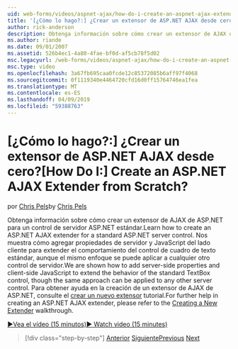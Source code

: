 ```yaml
---
uid: web-forms/videos/aspnet-ajax/how-do-i-create-an-aspnet-ajax-extender-from-scratch
title: '[¿Cómo lo hago?:] ¿Crear un extensor de ASP.NET AJAX desde cero? | Microsoft Docs'
author: rick-anderson
description: Obtenga información sobre cómo crear un extensor de AJAX de ASP.NET para un control de servidor ASP.NET estándar. Nos muestra cómo agregar propiedades de servidor y JavaScript del lado cliente...
ms.author: riande
ms.date: 09/01/2007
ms.assetid: 526b4ec1-4a80-4fae-bf0d-af5cb78f5d02
msc.legacyurl: /web-forms/videos/aspnet-ajax/how-do-i-create-an-aspnet-ajax-extender-from-scratch
msc.type: video
ms.openlocfilehash: 3a67fb695caa0fcde12c85372085b6aff97f4068
ms.sourcegitcommit: 0f1119340e4464720cfd16d0ff15764746ea1fea
ms.translationtype: MT
ms.contentlocale: es-ES
ms.lasthandoff: 04/09/2019
ms.locfileid: "59388763"
---
```

# <a name="how-do-i-create-an-aspnet-ajax-extender-from-scratch"></a><span data-ttu-id="0004f-105">[¿Cómo lo hago?:] ¿Crear un extensor de ASP.NET AJAX desde cero?</span><span class="sxs-lookup"><span data-stu-id="0004f-105">[How Do I:] Create an ASP.NET AJAX Extender from Scratch?</span></span>

<span data-ttu-id="0004f-106">por [Chris Pels](https://twitter.com/chrispels)</span><span class="sxs-lookup"><span data-stu-id="0004f-106">by [Chris Pels](https://twitter.com/chrispels)</span></span>

<span data-ttu-id="0004f-107">Obtenga información sobre cómo crear un extensor de AJAX de ASP.NET para un control de servidor ASP.NET estándar.</span><span class="sxs-lookup"><span data-stu-id="0004f-107">Learn how to create an ASP.NET AJAX extender for a standard ASP.NET server control.</span></span> <span data-ttu-id="0004f-108">Nos muestra cómo agregar propiedades de servidor y JavaScript del lado cliente para extender el comportamiento del control de cuadro de texto estándar, aunque el mismo enfoque se puede aplicar a cualquier otro control de servidor.</span><span class="sxs-lookup"><span data-stu-id="0004f-108">We are shown how to add server-side properties and client-side JavaScript to extend the behavior of the standard TextBox control, though the same approach can be applied to any other server control.</span></span> <span data-ttu-id="0004f-109">Para obtener ayuda en la creación de un extensor de AJAX de ASP.NET, consulte el [crear un nuevo extensor](../../overview/ajax-control-toolkit/getting-started/creating-a-custom-ajax-control-toolkit-control-extender-cs.md) tutorial.</span><span class="sxs-lookup"><span data-stu-id="0004f-109">For further help in creating an ASP.NET AJAX extender, please refer to the [Creating a New Extender](../../overview/ajax-control-toolkit/getting-started/creating-a-custom-ajax-control-toolkit-control-extender-cs.md) walkthrough.</span></span>

[<span data-ttu-id="0004f-110">&#9654;Vea el vídeo (15 minutos)</span><span class="sxs-lookup"><span data-stu-id="0004f-110">&#9654; Watch video (15 minutes)</span></span>](https://channel9.msdn.com/Blogs/ASP-NET-Site-Videos/how-do-i-create-an-aspnet-ajax-extender-from-scratch)

> [!div class="step-by-step"]
> <span data-ttu-id="0004f-111">[Anterior](how-do-i-trigger-an-updatepanel-refresh-from-a-dropdownlist-control.md)
> [Siguiente](how-do-i-build-custom-server-controls-that-work-with-or-without-aspnet-ajax.md)</span><span class="sxs-lookup"><span data-stu-id="0004f-111">[Previous](how-do-i-trigger-an-updatepanel-refresh-from-a-dropdownlist-control.md)
[Next](how-do-i-build-custom-server-controls-that-work-with-or-without-aspnet-ajax.md)</span></span>
